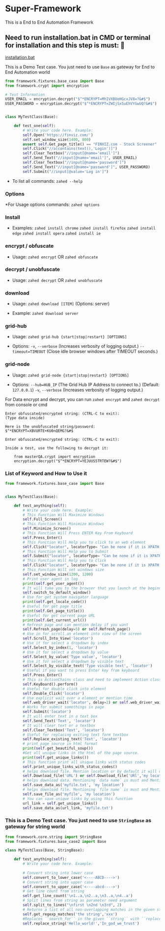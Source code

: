 # Super-Framework
This is a End to End Automation Framework


<h2>Need to run installation.bat in CMD or terminal for installation and this step is must: 🚀</h2>

[installation.bat](https://github.com/zahed3795/Super-Framework/blob/master/installation.bat)

This is a Demo Test case. You just need to use `Base` as gateway for End to End Automation world

```python
from framework.fixtures.base_case import Base
from framework.crypt import encryption

# Test Information
USER_EMAIL = encryption.decrypt("$^*ENCRYPT=MhIVXBUeHGcxJV8=?&#$")
USER_PASSWORD = encryption.decrypt("$^*ENCRYPT=ZWIjSx5uEhVYGwUQ?&#$")


class MyTestClass(Base):

    def test_one(self):
        # Write your code here. Example:
        self.Open('https://finviz.com/')
        self.set_window_size(1400, 800)
        assert self.Get_page_title() == "FINVIZ.com - Stock Screener"
        self.Click("//a[contains(text(),'Login')]")
        self.Clear_Textbox("//input[@name='email']")
        self.Send_Text("//input[@name='email']", USER_EMAIL)
        self.Clear_Textbox("//input[@name='password']")
        self.Send_Text("//input[@name='password']", USER_PASSWORD)
        self.Submit("//input[@value='Log in']")
```

* To list all commands: ``zahed --help``
### Options

*For Usage options commands:
``zahed options``

### Install
* Examples:
``zahed install chrome``
``zahed install firefox``
``zahed install edge``
``zahed install opera``
``zahed install ie``

### encrypt / obfuscate

* Usage:
``zahed encrypt``  OR  ``zahed obfuscate``

### decrypt / unobfuscate

* Usage:
``zahed decrypt``  OR  ``zahed unobfuscate``

### download

* Usage:
``zahed download [ITEM]``
        (Options: server)

* Example:
``zahed download server``

### grid-hub

* Usage:
``zahed grid-hub {start|stop|restart} [OPTIONS]``

* Options:
``-v``, ``--verbose``  (Increases verbosity of logging output.)
``--timeout=TIMEOUT``  (Close idle browser windows after TIMEOUT seconds.)

### grid-node

* Usage:
``zahed grid-node {start|stop|restart} [OPTIONS]``

* Options:
``--hub=HUB_IP`` (The Grid Hub IP Address to connect to.) (Default: ``127.0.0.1``)
``-v``, ``--verbose``  (Increases verbosity of logging output.)



For Data encrypt and decrypt, you can run `zahed encrypt` and `zahed decrypt` from console or cmd
```
Enter obfuscated/encrypted string: (CTRL-C to exit):
(Type data inside)

Here is the unobfuscated string/password:
$^*ENCRYPT=XBVURTE+KU0nQEMG?&#$

Enter obfuscated/encrypted string: (CTRL-C to exit):

Inside a test, use the following to decrypt it:

    from masterQA.crypt import encryption
    encryption.decrypt("$^*ENCRYPT=YEJUUS5TRTEW?&#$")

```


### List of Keyword and How to Use it

```python
from framework.fixtures.base_case import Base


class MyTestClass(Base):

    def test_anything(self):
        # Write your code here. Example:
        # This Function Will Maximize Windows
        self.Full_Screen()
        # This Function Will Minimize Windows
        self.Minimize_Screen()
        # This Function Will Press ENTER Key From Keyboard
        self.Press_Enter()
        # This Function Will Help you to click to an web element
        self.Click("locator", locatorType= "Can be none if it is XPATH, CSS, Name and LinkText")
        # This Function Will Help you to Submit
        self.Submit("locator", locatorType= "Can be none if it is XPATH, CSS, Name and LinkText")
        # This Function Will Help you to Click
        self.Click("locator", locatorType= "Can be none if it is XPATH, CSS, Name and LinkText")
        # This Function Will set windows size
        self.set_window_size(1200, 1200)
        # Print user agent in log
        print(self.get_user_agent())
        # It will take you to the browser that you launch at the beginning
        self.switch_to_default_window()  
        # Use for get system navigator language
        print(self.get_locale_code())
        # Useful for get page title
        print(self.Get_page_title())
        # Useful for get current page URL
        print(self.Get_current_url())
        # Refresh page and can mention delay if you want
        self.Refresh_page(delay=5) or self.Refresh_page()
        # Use in for scroll an element into view of the screen        
        self.Scroll_Into_View('locator')
        # Use it for select a dropdown by index
        self.Select_by_index(1, 'locator')
        # Use it for select a dropdown by value
        self.Select_by_value('Type value', 'locator')
        # Use it for select a dropdown by visible text
        self.Select_by_visible_text('Type visible text', 'locator')
        # Useful if you want to press Enter key from keyboard        
        self.Press_Enter()
        # This is ActionChains class and need to implement Action class methods
        self.KeyBoard().perform()
        # Useful for double click into element
        self.Double_Click('locator')
        # Use explicit wait over a element or mention time 
        self.web_driver_wait('locator', delay=2) or self.web_driver_wait('locator')
        # Works for submit somethings in page        
        self.Submit('locator')
        # It will enter text in a text box
        self.Send_Text('Text', 'locator')
        # It will clear text or a textbox
        self.Clear_Textbox('Text', 'locator')
        # Useful for replacing exiting text form textbox
        self.Replace_existing_text('Text', 'locator')
        # print page source in html format
        print(self.get_beautiful_soup())
        #Get all unique links in the html of the page source.
        print(self.get_unique_links())
        # This function print all unique links with status codes
        self.print_unique_links_with_status_codes()
        # helps download file. Mention location or by default it will download testing folder
        self.Download_file('URL') or self.Download_file('URl','my location')
        # helps download data. Mentioning `data name` is must and Mention location or by default it will download testing folder
        self.save_data_as('myfile.txt', 'my location')
        # helps download file. Mentioning `file name` is must and Mention location or by default it will download testing folder
        self.save_file_as('myfile', 'my location')
        # You can save unique links by using this function
        url_link = self.get_unique_links()
        self.save_data_as(url_link, 'myfile.txt')
```

###  This is a Demo Test case. You just need to use ```StringBase``` as gateway for string world
```python
from framework.core.string import StringBase
from framework.fixtures.base_case2 import Base

class MyTestClass(Base, StringBase):

    def test_anything(self):
        # Write your code here. Example:
        
        # Convert string into lower case
        self.convert_to_lower_case('<----ABCD---->')
        # Convert string into upper case
        self.convert_to_upper_case('<----abcd---->')
        # Get line count from string
        self.get_line_count('\n1..a,\n2..a,\n3..a,\n4..a')  
        # Split lines from string as parameter need argument
        self.split_to_lines("\nfirst \n2nd \n3rd", 2)  
        # Returns a list of all non-overlapping matches in the given string
        self.get_regexp_matches('the string','xxx') 
        #Replaces ``search_for`` in the given ``string`` with ``replace_with`
        self.replace_string('Hello_world!','In_god_we_trust')
```


